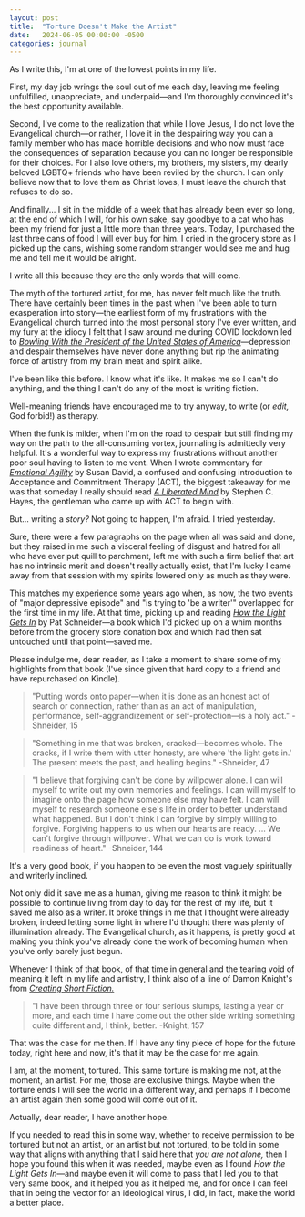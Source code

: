 ```yaml
---
layout: post
title:  "Torture Doesn't Make the Artist"
date:   2024-06-05 00:00:00 -0500
categories: journal
---
```

As I write this, I'm at one of the lowest points in my life.

First, my day job wrings the soul out of me each day, leaving me feeling unfulfilled, unappreciate, and underpaid—and I'm thoroughly convinced it's the best opportunity available.

Second, I've come to the realization that while I love Jesus, I do not love the Evangelical church—or rather, I love it in the despairing way you can a family member who has made horrible decisions and who now must face the consequences of separation because you can no longer be responsible for their choices. For I also love others, my brothers, my sisters, my dearly beloved LGBTQ+ friends who have been reviled by the church. I can only believe now that to love them as Christ loves, I must leave the church that refuses to do so.

And finally... I sit in the middle of a week that has already been ever so long, at the end of which I will, for his own sake, say goodbye to a cat who has been my friend for just a little more than three years. Today, I purchased the last three cans of food I will ever buy for him. I cried in the grocery store as I picked up the cans, wishing some random stranger would see me and hug me and tell me it would be alright.

I write all this because they are the only words that will come.

The myth of the tortured artist, for me, has never felt much like the truth. There have certainly been times in the past when I've been able to turn exasperation into story—the earliest form of my frustrations with the Evangelical church turned into the most personal story I've ever written, and my fury at the idiocy I felt that I saw around me during COVID lockdown led to [*Bowling With the President of the United States of America*](https://taylorclogston.medium.com/bowling-with-the-president-of-the-united-states-of-america-463a91511c23)—depression and despair themselves have never done anything but rip the animating force of artistry from my brain meat and spirit alike.

I've been like this before. I know what it's like. It makes me so I can't do anything, and the thing I can't do any of the most is writing fiction.

Well-meaning friends have encouraged me to try anyway, to write (or *edit,* God forbid!) as therapy.

When the funk is milder, when I'm on the road to despair but still finding my way on the path to the all-consuming vortex, journaling is admittedly very helpful. It's a wonderful way to express my frustrations without another poor soul having to listen to me vent. When I wrote commentary for [*Emotional Agility*](https://www.goodreads.com/book/show/27209485-emotional-agility) by Susan David, a confused and confusing introduction to Acceptance and Commitment Therapy (ACT), the biggest takeaway for me was that someday I really should read [*A Liberated Mind*](https://www.goodreads.com/en/book/show/43330899-a-liberated-mind) by Stephen C. Hayes, the gentleman who came up with ACT to begin with.

But... writing a *story?* Not going to happen, I'm afraid. I tried yesterday.

Sure, there were a few paragraphs on the page when all was said and done, but they raised in me such a visceral feeling of disgust and hatred for all who have ever put quill to parchment, left me with such a firm belief that art has no intrinsic merit and doesn't really actually exist, that I'm lucky I came away from that session with my spirits lowered only as much as they were.

This matches my experience some years ago when, as now, the two events of "major depressive episode" and "is trying to 'be a writer'" overlapped for the first time in my life. At that time, picking up and reading [*How the Light Gets In*](https://www.goodreads.com/book/show/17070443-how-the-light-gets-in) by Pat Schneider—a book which I'd picked up on a whim months before from the grocery store donation box and which had then sat untouched until that point—saved me.

Please indulge me, dear reader, as I take a moment to share some of my highlights from that book (I've since given that hard copy to a friend and have repurchased on Kindle).

> "Putting words onto paper—when it is done as an honest act of search or connection, rather than as an act of manipulation, performance, self-aggrandizement or self-protection—is a holy act." -Shneider, 15

> "Something in me that was broken, cracked—becomes whole. The cracks, if I write them with utter honesty, are where 'the light gets in.' The present meets the past, and healing begins." -Shneider, 47

> "I believe that forgiving can't be done by willpower alone. I can will myself to write out my own memories and feelings. I can will myself to imagine onto the page how someone else may have felt. I can will myself to research someone else's life in order to better understand what happened. But I don't think I can forgive by simply willing to forgive. Forgiving happens to us when our hearts are ready. ... We can't forgive through willpower. What we can do is work toward readiness of heart." -Shneider, 144

It's a very good book, if you happen to be even the most vaguely spiritually and writerly inclined.

Not only did it save me as a human, giving me reason to think it might be possible to continue living from day to day for the rest of my life, but it saved me also as a writer. It broke things in me that I thought were already broken, indeed letting some light in where I'd thought there was plenty of illumination already. The Evangelical church, as it happens, is pretty good at making you think you've already done the work of becoming human when you've only barely just begun.

Whenever I think of that book, of that time in general and the tearing void of meaning it left in my life and artistry, I think also of a line of Damon Knight's from [*Creating Short Fiction.*](https://www.goodreads.com/book/show/263357.Creating_Short_Fiction)

> "I have been through three or four serious slumps, lasting a year or more, and each time I have come out the other side writing something quite different and, I think, better. -Knight, 157

That was the case for me then. If I have any tiny piece of hope for the future today, right here and now, it's that it may be the case for me again.

I am, at the moment, tortured. This same torture is making me not, at the moment, an artist. For me, those are exclusive things. Maybe when the torture ends I will see the world in a different way, and perhaps if I become an artist again then some good will come out of it.

Actually, dear reader, I have another hope.

If you needed to read this in some way, whether to receive permission to be tortured but not an artist, or an artist but not tortured, to be told in some way that aligns with anything that I said here that *you are not alone,* then I hope you found this when it was needed, maybe even as I found *How the Light Gets In*—and maybe even it will come to pass that I led you to that very same book, and it helped you as it helped me, and for once I can feel that in being the vector for an ideological virus, I did, in fact, make the world a better place.
